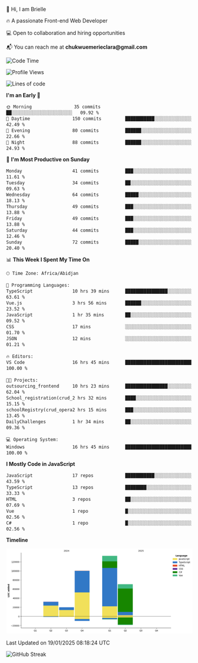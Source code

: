 <div align="left">
  <p>👋 Hi, I am Brielle</p>
  <p>🔥 A passionate Front-end Web Developer</p>
  <p>💻 Open to collaboration and hiring opportunities</p>
  <p>📬 You can reach me at <strong>chukwuemerieclara@gmail.com</strong></p>
</div>


 
 <!--START_SECTION:waka-->
![Code Time](http://img.shields.io/badge/Code%20Time-439%20hrs%2049%20mins-blue)

![Profile Views](http://img.shields.io/badge/Profile%20Views-44-blue)

![Lines of code](https://img.shields.io/badge/From%20Hello%20World%20I%27ve%20Written-261.8%20thousand%20lines%20of%20code-blue)

**I'm an Early 🐤** 

```text
🌞 Morning                35 commits          ██░░░░░░░░░░░░░░░░░░░░░░░   09.92 % 
🌆 Daytime                150 commits         ███████████░░░░░░░░░░░░░░   42.49 % 
🌃 Evening                80 commits          ██████░░░░░░░░░░░░░░░░░░░   22.66 % 
🌙 Night                  88 commits          ██████░░░░░░░░░░░░░░░░░░░   24.93 % 
```
📅 **I'm Most Productive on Sunday** 

```text
Monday                   41 commits          ███░░░░░░░░░░░░░░░░░░░░░░   11.61 % 
Tuesday                  34 commits          ██░░░░░░░░░░░░░░░░░░░░░░░   09.63 % 
Wednesday                64 commits          █████░░░░░░░░░░░░░░░░░░░░   18.13 % 
Thursday                 49 commits          ███░░░░░░░░░░░░░░░░░░░░░░   13.88 % 
Friday                   49 commits          ███░░░░░░░░░░░░░░░░░░░░░░   13.88 % 
Saturday                 44 commits          ███░░░░░░░░░░░░░░░░░░░░░░   12.46 % 
Sunday                   72 commits          █████░░░░░░░░░░░░░░░░░░░░   20.40 % 
```


📊 **This Week I Spent My Time On** 

```text
🕑︎ Time Zone: Africa/Abidjan

💬 Programming Languages: 
TypeScript               10 hrs 39 mins      ████████████████░░░░░░░░░   63.61 % 
Vue.js                   3 hrs 56 mins       ██████░░░░░░░░░░░░░░░░░░░   23.52 % 
JavaScript               1 hr 35 mins        ██░░░░░░░░░░░░░░░░░░░░░░░   09.52 % 
CSS                      17 mins             ░░░░░░░░░░░░░░░░░░░░░░░░░   01.70 % 
JSON                     12 mins             ░░░░░░░░░░░░░░░░░░░░░░░░░   01.21 % 

🔥 Editors: 
VS Code                  16 hrs 45 mins      █████████████████████████   100.00 % 

🐱‍💻 Projects: 
outsourcing_frontend     10 hrs 23 mins      ████████████████░░░░░░░░░   62.04 % 
School_registration(crud_2 hrs 32 mins       ████░░░░░░░░░░░░░░░░░░░░░   15.15 % 
schoolRegistry(crud_opera2 hrs 15 mins       ███░░░░░░░░░░░░░░░░░░░░░░   13.45 % 
DailyChallenges          1 hr 34 mins        ██░░░░░░░░░░░░░░░░░░░░░░░   09.36 % 

💻 Operating System: 
Windows                  16 hrs 45 mins      █████████████████████████   100.00 % 
```

**I Mostly Code in JavaScript** 

```text
JavaScript               17 repos            ███████████░░░░░░░░░░░░░░   43.59 % 
TypeScript               13 repos            ████████░░░░░░░░░░░░░░░░░   33.33 % 
HTML                     3 repos             ██░░░░░░░░░░░░░░░░░░░░░░░   07.69 % 
Vue                      1 repo              █░░░░░░░░░░░░░░░░░░░░░░░░   02.56 % 
C#                       1 repo              █░░░░░░░░░░░░░░░░░░░░░░░░   02.56 % 
```



**Timeline**

![Lines of Code chart](https://raw.githubusercontent.com/Brielle28/Brielle28/main/assets/bar_graph.png)


 Last Updated on 19/01/2025 08:18:24 UTC
<!--END_SECTION:waka-->

![GitHub Streak](https://github-readme-streak-stats.herokuapp.com/?user=Brielle28)



